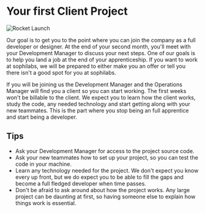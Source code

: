 # Your first Client Project

![Rocket Launch](https://d2wlcd8my7k9h4.cloudfront.net/static/figures/goodbye.jpg)

Our goal is to get you to the point where you can join the company as a full developer or designer.
At the end of your second month, you'll meet with your Development Manager to discuss your next steps. One of our goals is to help you land a job at the end of your apprenticeship. If you want to work at sophilabs, we will be prepared to either make you an offer or tell you there isn't a good spot for you at sophilabs.

If you will be joining us the Development Manager and the Operations Manager will find you a client so you can start working. The first weeks won't be billable to the client. We expect you to learn how the client works, study the code, any needed technology and start getting along with your new teammates.  This is the part where you stop being an full apprentice and start being a developer.

## Tips

* Ask your Development Manager for access to the project source code.
* Ask your new teammates how to set up your project, so you can test the code in your machine.
* Learn any technology needed for the project. We don't expect you know every up front, but we do expect you to be able to fill the gaps and become a full fledged developer when time passes.
* Don't be afraid to ask around about how the project works. Any large project can be daunting at first, so having someone else to explain how things work is essential.
